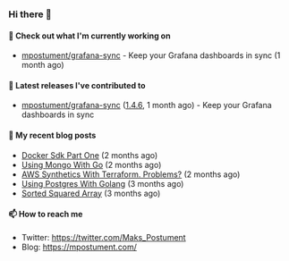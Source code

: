 ### Hi there 👋

#### 👷 Check out what I'm currently working on

- [mpostument/grafana-sync](https://github.com/mpostument/grafana-sync) - Keep your Grafana dashboards in sync (1 month ago)

#### 🔭 Latest releases I've contributed to

- [mpostument/grafana-sync](https://github.com/mpostument/grafana-sync) ([1.4.6](https://github.com/mpostument/grafana-sync/releases/tag/1.4.6), 1 month ago) - Keep your Grafana dashboards in sync

#### 📜 My recent blog posts

- [Docker Sdk Part One](https://mpostument.com/2022/03/22/docker-sdk-part-one/) (2 months ago)
- [Using Mongo With Go](https://mpostument.com/2022/03/15/using-mongo-with-go/) (2 months ago)
- [AWS Synthetics With Terraform. Problems?](https://mpostument.com/2022/03/08/aws-synthetics-with-terraform/) (2 months ago)
- [Using Postgres With Golang](https://mpostument.com/2022/02/20/using-postgres-with-go/) (3 months ago)
- [Sorted Squared Array](https://mpostument.com/2022/02/14/sorted-squared-array/) (3 months ago)

#### 📫 How to reach me

- Twitter: https://twitter.com/Maks_Postument
- Blog: https://mpostument.com/
